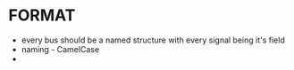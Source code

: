# FORMAT

- every bus should be a named structure with every signal being it's field
- naming - CamelCase
-

